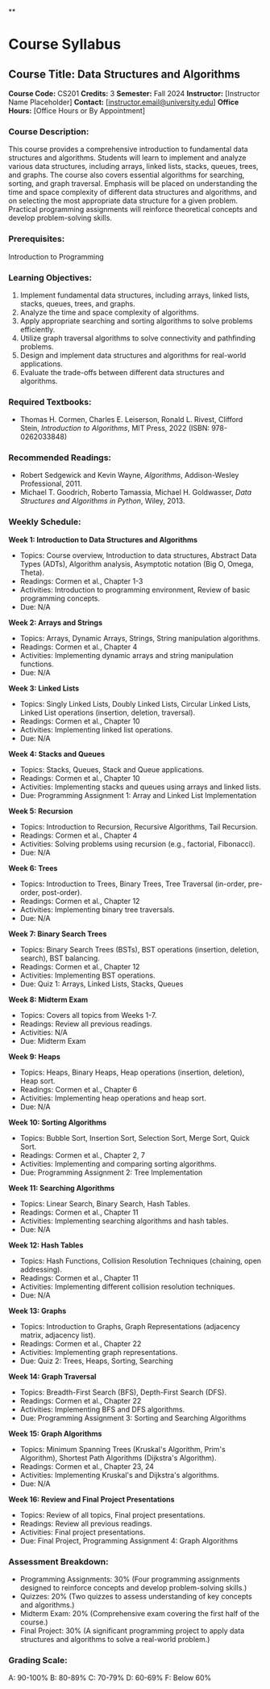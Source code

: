 **
# Course Syllabus
## Course Title: Data Structures and Algorithms
**Course Code:** CS201
**Credits:** 3
**Semester:** Fall 2024
**Instructor:** [Instructor Name Placeholder]
**Contact:** [instructor.email@university.edu]
**Office Hours:** [Office Hours or By Appointment]

### Course Description:
This course provides a comprehensive introduction to fundamental data structures and algorithms. Students will learn to implement and analyze various data structures, including arrays, linked lists, stacks, queues, trees, and graphs. The course also covers essential algorithms for searching, sorting, and graph traversal. Emphasis will be placed on understanding the time and space complexity of different data structures and algorithms, and on selecting the most appropriate data structure for a given problem. Practical programming assignments will reinforce theoretical concepts and develop problem-solving skills.

### Prerequisites:
Introduction to Programming

### Learning Objectives:
1.  Implement fundamental data structures, including arrays, linked lists, stacks, queues, trees, and graphs.
2.  Analyze the time and space complexity of algorithms.
3.  Apply appropriate searching and sorting algorithms to solve problems efficiently.
4.  Utilize graph traversal algorithms to solve connectivity and pathfinding problems.
5.  Design and implement data structures and algorithms for real-world applications.
6.  Evaluate the trade-offs between different data structures and algorithms.

### Required Textbooks:
- Thomas H. Cormen, Charles E. Leiserson, Ronald L. Rivest, Clifford Stein, *Introduction to Algorithms*, MIT Press, 2022 (ISBN: 978-0262033848)

### Recommended Readings:
- Robert Sedgewick and Kevin Wayne, *Algorithms*, Addison-Wesley Professional, 2011.
- Michael T. Goodrich, Roberto Tamassia, Michael H. Goldwasser, *Data Structures and Algorithms in Python*, Wiley, 2013.

### Weekly Schedule:
**Week 1: Introduction to Data Structures and Algorithms**
- Topics: Course overview, Introduction to data structures, Abstract Data Types (ADTs), Algorithm analysis, Asymptotic notation (Big O, Omega, Theta).
- Readings: Cormen et al., Chapter 1-3
- Activities: Introduction to programming environment, Review of basic programming concepts.
- Due: N/A

**Week 2: Arrays and Strings**
- Topics: Arrays, Dynamic Arrays, Strings, String manipulation algorithms.
- Readings: Cormen et al., Chapter 4
- Activities: Implementing dynamic arrays and string manipulation functions.
- Due: N/A

**Week 3: Linked Lists**
- Topics: Singly Linked Lists, Doubly Linked Lists, Circular Linked Lists, Linked List operations (insertion, deletion, traversal).
- Readings: Cormen et al., Chapter 10
- Activities: Implementing linked list operations.
- Due: N/A

**Week 4: Stacks and Queues**
- Topics: Stacks, Queues, Stack and Queue applications.
- Readings: Cormen et al., Chapter 10
- Activities: Implementing stacks and queues using arrays and linked lists.
- Due: Programming Assignment 1: Array and Linked List Implementation

**Week 5: Recursion**
- Topics: Introduction to Recursion, Recursive Algorithms, Tail Recursion.
- Readings: Cormen et al., Chapter 4
- Activities: Solving problems using recursion (e.g., factorial, Fibonacci).
- Due: N/A

**Week 6: Trees**
- Topics: Introduction to Trees, Binary Trees, Tree Traversal (in-order, pre-order, post-order).
- Readings: Cormen et al., Chapter 12
- Activities: Implementing binary tree traversals.
- Due: N/A

**Week 7: Binary Search Trees**
- Topics: Binary Search Trees (BSTs), BST operations (insertion, deletion, search), BST balancing.
- Readings: Cormen et al., Chapter 12
- Activities: Implementing BST operations.
- Due: Quiz 1: Arrays, Linked Lists, Stacks, Queues

**Week 8: Midterm Exam**
- Topics: Covers all topics from Weeks 1-7.
- Readings: Review all previous readings.
- Activities: N/A
- Due: Midterm Exam

**Week 9: Heaps**
- Topics: Heaps, Binary Heaps, Heap operations (insertion, deletion), Heap sort.
- Readings: Cormen et al., Chapter 6
- Activities: Implementing heap operations and heap sort.
- Due: N/A

**Week 10: Sorting Algorithms**
- Topics: Bubble Sort, Insertion Sort, Selection Sort, Merge Sort, Quick Sort.
- Readings: Cormen et al., Chapter 2, 7
- Activities: Implementing and comparing sorting algorithms.
- Due: Programming Assignment 2: Tree Implementation

**Week 11: Searching Algorithms**
- Topics: Linear Search, Binary Search, Hash Tables.
- Readings: Cormen et al., Chapter 11
- Activities: Implementing searching algorithms and hash tables.
- Due: N/A

**Week 12: Hash Tables**
- Topics: Hash Functions, Collision Resolution Techniques (chaining, open addressing).
- Readings: Cormen et al., Chapter 11
- Activities: Implementing different collision resolution techniques.
- Due: N/A

**Week 13: Graphs**
- Topics: Introduction to Graphs, Graph Representations (adjacency matrix, adjacency list).
- Readings: Cormen et al., Chapter 22
- Activities: Implementing graph representations.
- Due: Quiz 2: Trees, Heaps, Sorting, Searching

**Week 14: Graph Traversal**
- Topics: Breadth-First Search (BFS), Depth-First Search (DFS).
- Readings: Cormen et al., Chapter 22
- Activities: Implementing BFS and DFS algorithms.
- Due: Programming Assignment 3: Sorting and Searching Algorithms

**Week 15: Graph Algorithms**
- Topics: Minimum Spanning Trees (Kruskal's Algorithm, Prim's Algorithm), Shortest Path Algorithms (Dijkstra's Algorithm).
- Readings: Cormen et al., Chapter 23, 24
- Activities: Implementing Kruskal's and Dijkstra's algorithms.
- Due: N/A

**Week 16: Review and Final Project Presentations**
- Topics: Review of all topics, Final project presentations.
- Readings: Review all previous readings.
- Activities: Final project presentations.
- Due: Final Project, Programming Assignment 4: Graph Algorithms

### Assessment Breakdown:
*   Programming Assignments: 30% (Four programming assignments designed to reinforce concepts and develop problem-solving skills.)
*   Quizzes: 20% (Two quizzes to assess understanding of key concepts and algorithms.)
*   Midterm Exam: 20% (Comprehensive exam covering the first half of the course.)
*   Final Project: 30% (A significant programming project to apply data structures and algorithms to solve a real-world problem.)

### Grading Scale:
A: 90-100%
B: 80-89%
C: 70-79%
D: 60-69%
F: Below 60%